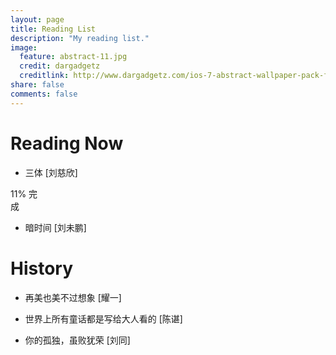 ```yaml
---
layout: page
title: Reading List
description: "My reading list."
image:
  feature: abstract-11.jpg
  credit: dargadgetz
  creditlink: http://www.dargadgetz.com/ios-7-abstract-wallpaper-pack-for-iphone-5-and-ipod-touch-retina/
share: false
comments: false
---
```


# Reading Now

* 三体 [刘慈欣]

<div class="progress progress-striped active">
   <div class="progress-bar progress-bar-success" role="progressbar" 
      aria-valuenow="60" aria-valuemin="0" aria-valuemax="100" 
      style="width: 11%;">
      <span class="sr-only">11% 完成</span>
   </div>
</div>


* 暗时间 [刘未鹏]


# History

* 再美也美不过想象 [耀一]

* 世界上所有童话都是写给大人看的 [陈谌]

* 你的孤独，虽败犹荣 [刘同]